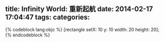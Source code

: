 title: Infinity World: 重新起航
date: 2014-02-17 17:04:47
tags:
categories:
---

{% codeblock lang:objc %}
[rectangle setX: 10 y: 10 width: 20 height: 20];
{% endcodeblock %}